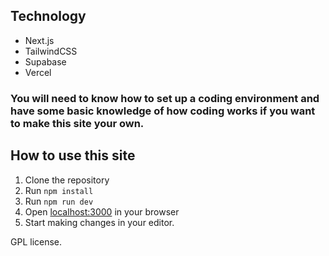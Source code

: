 ## Technology

- Next.js
- TailwindCSS
- Supabase
- Vercel

### You will need to know how to set up a coding environment and have some basic knowledge of how coding works if you want to make this site your own. 

## How to use this site

1. Clone the repository
2. Run `npm install`
3. Run `npm run dev`
4. Open [localhost:3000](http://localhost:3000) in your browser
5. Start making changes in your editor.

GPL license.